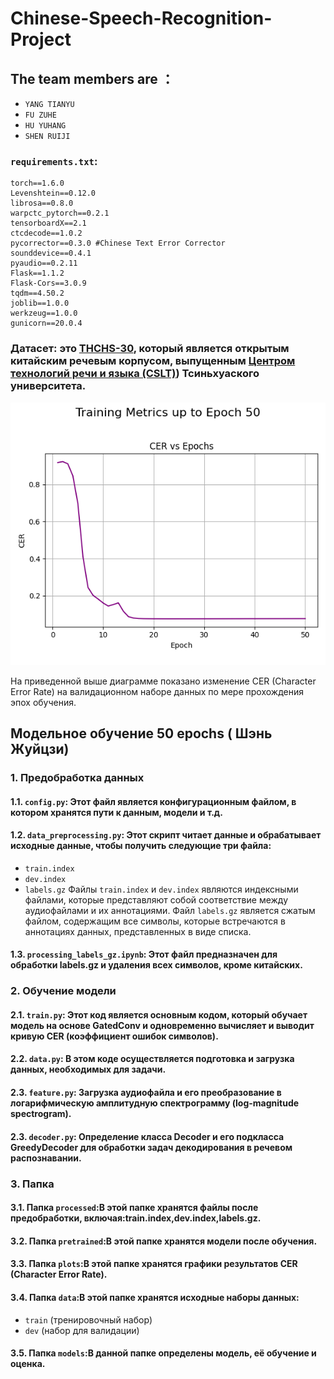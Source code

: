 # Chinese-Speech-Recognition-Project
## The team members are ：
- `YANG TIANYU`
- `FU ZUHE`
- `HU YUHANG`
- `SHEN RUIJI`
### `requirements.txt`: 
```text
torch==1.6.0
Levenshtein==0.12.0
librosa==0.8.0
warpctc_pytorch==0.2.1
tensorboardX==2.1
ctcdecode==1.0.2
pycorrector==0.3.0 #Chinese Text Error Corrector
sounddevice==0.4.1
pyaudio==0.2.11
Flask==1.1.2
Flask-Cors==3.0.9
tqdm==4.50.2
joblib==1.0.0
werkzeug==1.0.0
gunicorn==20.0.4
```
### Датасет: это [THCHS-30](https://www.openslr.org/18/), который является открытым китайским речевым корпусом, выпущенным [Центром технологий речи и языка (CSLT)](https://www.openslr.org/18/)) Тсиньхуаского университета.

![CER Plot](./plots/cer_epoch_50.png)

На приведенной выше диаграмме показано изменение CER (Character Error Rate) на валидационном наборе данных по мере прохождения эпох обучения.

## Модельное обучение 50 epochs ( Шэнь Жуйцзи)

### 1. Предобработка данных
#### 1.1. `config.py`: Этот файл является конфигурационным файлом, в котором хранятся пути к данным, модели и т.д.
#### 1.2. `data_preprocessing.py`: Этот скрипт читает данные и обрабатывает исходные данные, чтобы получить следующие три файла:
- `train.index`
- `dev.index`
- `labels.gz`
Файлы `train.index` и `dev.index` являются индексными файлами, которые представляют собой соответствие между аудиофайлами и их аннотациями.
Файл `labels.gz` является сжатым файлом, содержащим все символы, которые встречаются в аннотациях данных, представленных в виде списка.
#### 1.3. `processing_labels_gz.ipynb`: Этот файл предназначен для обработки labels.gz и удаления всех символов, кроме китайских.

### 2. Обучение модели
#### 2.1. `train.py`: Этот код является основным кодом, который обучает модель на основе GatedConv и одновременно вычисляет и выводит кривую CER (коэффициент ошибок символов).
#### 2.2. `data.py`: В этом коде осуществляется подготовка и загрузка данных, необходимых для задачи.
#### 2.3. `feature.py`: Загрузка аудиофайла и его преобразование в логарифмическую амплитудную спектрограмму (log-magnitude spectrogram).
#### 2.3. `decoder.py`: Определение класса Decoder и его подкласса GreedyDecoder для обработки задач декодирования в речевом распознавании.

### 3. Папка
#### 3.1. Папка `processed`:В этой папке хранятся файлы после предобработки, включая:train.index,dev.index,labels.gz.
#### 3.2. Папка `pretrained`:В этой папке хранятся модели после обучения.
#### 3.3. Папка `plots`:В этой папке хранятся графики результатов CER (Character Error Rate).
#### 3.4. Папка `data`:В этой папке хранятся исходные наборы данных:
- `train` (тренировочный набор)
- `dev` (набор для валидации)
#### 3.5. Папка `models`:В данной папке определены модель, её обучение и оценка.

